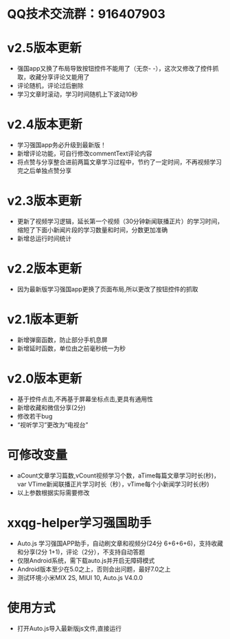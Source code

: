 # QQ技术交流群：916407903
# v2.5版本更新
* 强国app又换了布局导致按钮控件不能用了（无奈- -），这次又修改了控件抓取，收藏分享评论又能用了
* 评论随机，评论过后删除
* 学习文章时滚动，学习时间随机上下波动10秒

# v2.4版本更新
* 学习强国app务必升级到最新版！
* 新增评论功能，可自行修改commentText评论内容
* 将点赞与分享整合进前两篇文章学习过程中，节约了一定时间，不再视频学习完之后单独点赞分享

# v2.3版本更新
* 更新了视频学习逻辑，延长第一个视频（30分钟新闻联播正片）的学习时间，缩短了下面小新闻片段的学习数量和时间，分数更加准确
* 新增总运行时间统计

# v2.2版本更新
* 因为最新版学习强国app更换了页面布局,所以更改了按钮控件的抓取

# v2.1版本更新
* 新增弹窗函数，防止部分手机息屏
* 新增延时函数，单位由之前毫秒统一为秒

# v2.0版本更新
* 基于控件点击,不再基于屏幕坐标点击,更具有通用性
* 新增收藏和微信分享(2分)
* 修改若干bug
* “视听学习”更改为“电视台”

# 可修改变量
* aCount文章学习篇数,vCount视频学习个数，aTime每篇文章学习时长(秒)，var VTime新闻联播正片学习时长（秒），vTime每个小新闻学习时长(秒) 
* 以上参数根据实际需要修改

# xxqg-helper学习强国助手
* Auto.js 学习强国APP助手，自动刷文章和视频分(24分 6+6+6+6)，支持收藏和分享(2分 1+1)，评论（2分），不支持自动答题
* 仅限Android系统，需下载auto.js并开启无障碍模式
* Android版本至少在5.0之上，否则会出问题，最好7.0之上
* 测试环境:小米MIX 2S, MIUI 10, Auto.js V4.0.0

# 使用方式
* 打开Auto.js导入最新版js文件,直接运行

